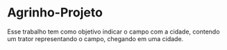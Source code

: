 # Agrinho-Projeto
Esse trabalho tem como objetivo indicar o campo com a cidade, contendo um trator representando o campo, chegando em uma cidade.
